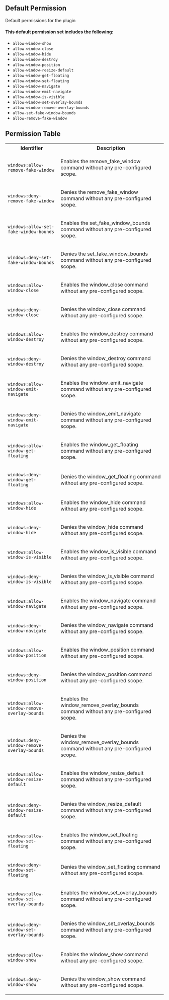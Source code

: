 ## Default Permission

Default permissions for the plugin

#### This default permission set includes the following:

- `allow-window-show`
- `allow-window-close`
- `allow-window-hide`
- `allow-window-destroy`
- `allow-window-position`
- `allow-window-resize-default`
- `allow-window-get-floating`
- `allow-window-set-floating`
- `allow-window-navigate`
- `allow-window-emit-navigate`
- `allow-window-is-visible`
- `allow-window-set-overlay-bounds`
- `allow-window-remove-overlay-bounds`
- `allow-set-fake-window-bounds`
- `allow-remove-fake-window`

## Permission Table

<table>
<tr>
<th>Identifier</th>
<th>Description</th>
</tr>


<tr>
<td>

`windows:allow-remove-fake-window`

</td>
<td>

Enables the remove_fake_window command without any pre-configured scope.

</td>
</tr>

<tr>
<td>

`windows:deny-remove-fake-window`

</td>
<td>

Denies the remove_fake_window command without any pre-configured scope.

</td>
</tr>

<tr>
<td>

`windows:allow-set-fake-window-bounds`

</td>
<td>

Enables the set_fake_window_bounds command without any pre-configured scope.

</td>
</tr>

<tr>
<td>

`windows:deny-set-fake-window-bounds`

</td>
<td>

Denies the set_fake_window_bounds command without any pre-configured scope.

</td>
</tr>

<tr>
<td>

`windows:allow-window-close`

</td>
<td>

Enables the window_close command without any pre-configured scope.

</td>
</tr>

<tr>
<td>

`windows:deny-window-close`

</td>
<td>

Denies the window_close command without any pre-configured scope.

</td>
</tr>

<tr>
<td>

`windows:allow-window-destroy`

</td>
<td>

Enables the window_destroy command without any pre-configured scope.

</td>
</tr>

<tr>
<td>

`windows:deny-window-destroy`

</td>
<td>

Denies the window_destroy command without any pre-configured scope.

</td>
</tr>

<tr>
<td>

`windows:allow-window-emit-navigate`

</td>
<td>

Enables the window_emit_navigate command without any pre-configured scope.

</td>
</tr>

<tr>
<td>

`windows:deny-window-emit-navigate`

</td>
<td>

Denies the window_emit_navigate command without any pre-configured scope.

</td>
</tr>

<tr>
<td>

`windows:allow-window-get-floating`

</td>
<td>

Enables the window_get_floating command without any pre-configured scope.

</td>
</tr>

<tr>
<td>

`windows:deny-window-get-floating`

</td>
<td>

Denies the window_get_floating command without any pre-configured scope.

</td>
</tr>

<tr>
<td>

`windows:allow-window-hide`

</td>
<td>

Enables the window_hide command without any pre-configured scope.

</td>
</tr>

<tr>
<td>

`windows:deny-window-hide`

</td>
<td>

Denies the window_hide command without any pre-configured scope.

</td>
</tr>

<tr>
<td>

`windows:allow-window-is-visible`

</td>
<td>

Enables the window_is_visible command without any pre-configured scope.

</td>
</tr>

<tr>
<td>

`windows:deny-window-is-visible`

</td>
<td>

Denies the window_is_visible command without any pre-configured scope.

</td>
</tr>

<tr>
<td>

`windows:allow-window-navigate`

</td>
<td>

Enables the window_navigate command without any pre-configured scope.

</td>
</tr>

<tr>
<td>

`windows:deny-window-navigate`

</td>
<td>

Denies the window_navigate command without any pre-configured scope.

</td>
</tr>

<tr>
<td>

`windows:allow-window-position`

</td>
<td>

Enables the window_position command without any pre-configured scope.

</td>
</tr>

<tr>
<td>

`windows:deny-window-position`

</td>
<td>

Denies the window_position command without any pre-configured scope.

</td>
</tr>

<tr>
<td>

`windows:allow-window-remove-overlay-bounds`

</td>
<td>

Enables the window_remove_overlay_bounds command without any pre-configured scope.

</td>
</tr>

<tr>
<td>

`windows:deny-window-remove-overlay-bounds`

</td>
<td>

Denies the window_remove_overlay_bounds command without any pre-configured scope.

</td>
</tr>

<tr>
<td>

`windows:allow-window-resize-default`

</td>
<td>

Enables the window_resize_default command without any pre-configured scope.

</td>
</tr>

<tr>
<td>

`windows:deny-window-resize-default`

</td>
<td>

Denies the window_resize_default command without any pre-configured scope.

</td>
</tr>

<tr>
<td>

`windows:allow-window-set-floating`

</td>
<td>

Enables the window_set_floating command without any pre-configured scope.

</td>
</tr>

<tr>
<td>

`windows:deny-window-set-floating`

</td>
<td>

Denies the window_set_floating command without any pre-configured scope.

</td>
</tr>

<tr>
<td>

`windows:allow-window-set-overlay-bounds`

</td>
<td>

Enables the window_set_overlay_bounds command without any pre-configured scope.

</td>
</tr>

<tr>
<td>

`windows:deny-window-set-overlay-bounds`

</td>
<td>

Denies the window_set_overlay_bounds command without any pre-configured scope.

</td>
</tr>

<tr>
<td>

`windows:allow-window-show`

</td>
<td>

Enables the window_show command without any pre-configured scope.

</td>
</tr>

<tr>
<td>

`windows:deny-window-show`

</td>
<td>

Denies the window_show command without any pre-configured scope.

</td>
</tr>
</table>

